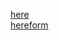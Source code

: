 [here](https://lock.vacc0arno.repl.co/)
<br>
[hereform](https://mega.nz/folder/Jg8TUYwZ#g89SINWx2kGfZpkQNYUHhQ)
